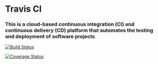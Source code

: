 # Travis CI 
### This is a cloud-based continuous integration (CI) and continuous delivery (CD) platform that automates the testing and deployment of software projects

[![Build Status](https://app.travis-ci.com/adityanagdekar/swe1-app.svg?branch=main)](https://app.travis-ci.com/adityanagdekar/swe1-app)


[![Coverage Status](https://coveralls.io/repos/github/adityanagdekar/swe1-app/badge.svg?branch=main&service=github)](https://coveralls.io/github/adityanagdekar/swe1-app?branch=main)